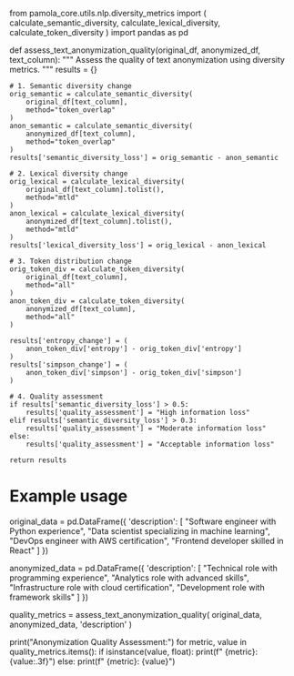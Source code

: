 from pamola_core.utils.nlp.diversity_metrics import (
    calculate_semantic_diversity,
    calculate_lexical_diversity,
    calculate_token_diversity
)
import pandas as pd

def assess_text_anonymization_quality(original_df, anonymized_df, text_column):
    """
    Assess the quality of text anonymization using diversity metrics.
    """
    results = {}
    
    # 1. Semantic diversity change
    orig_semantic = calculate_semantic_diversity(
        original_df[text_column],
        method="token_overlap"
    )
    anon_semantic = calculate_semantic_diversity(
        anonymized_df[text_column],
        method="token_overlap"
    )
    results['semantic_diversity_loss'] = orig_semantic - anon_semantic
    
    # 2. Lexical diversity change
    orig_lexical = calculate_lexical_diversity(
        original_df[text_column].tolist(),
        method="mtld"
    )
    anon_lexical = calculate_lexical_diversity(
        anonymized_df[text_column].tolist(),
        method="mtld"
    )
    results['lexical_diversity_loss'] = orig_lexical - anon_lexical
    
    # 3. Token distribution change
    orig_token_div = calculate_token_diversity(
        original_df[text_column],
        method="all"
    )
    anon_token_div = calculate_token_diversity(
        anonymized_df[text_column],
        method="all"
    )
    
    results['entropy_change'] = (
        anon_token_div['entropy'] - orig_token_div['entropy']
    )
    results['simpson_change'] = (
        anon_token_div['simpson'] - orig_token_div['simpson']
    )
    
    # 4. Quality assessment
    if results['semantic_diversity_loss'] > 0.5:
        results['quality_assessment'] = "High information loss"
    elif results['semantic_diversity_loss'] > 0.3:
        results['quality_assessment'] = "Moderate information loss"
    else:
        results['quality_assessment'] = "Acceptable information loss"
    
    return results

# Example usage
original_data = pd.DataFrame({
    'description': [
        "Software engineer with Python experience",
        "Data scientist specializing in machine learning",
        "DevOps engineer with AWS certification",
        "Frontend developer skilled in React"
    ]
})

anonymized_data = pd.DataFrame({
    'description': [
        "Technical role with programming experience",
        "Analytics role with advanced skills",
        "Infrastructure role with cloud certification",
        "Development role with framework skills"
    ]
})

quality_metrics = assess_text_anonymization_quality(
    original_data,
    anonymized_data,
    'description'
)

print("Anonymization Quality Assessment:")
for metric, value in quality_metrics.items():
    if isinstance(value, float):
        print(f"  {metric}: {value:.3f}")
    else:
        print(f"  {metric}: {value}")